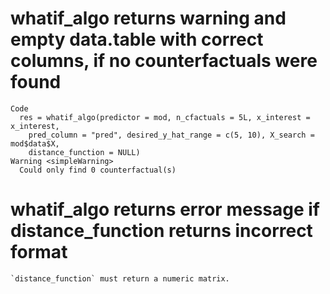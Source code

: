 # whatif_algo returns warning and empty data.table with correct columns, if no counterfactuals were found

    Code
      res = whatif_algo(predictor = mod, n_cfactuals = 5L, x_interest = x_interest,
        pred_column = "pred", desired_y_hat_range = c(5, 10), X_search = mod$data$X,
        distance_function = NULL)
    Warning <simpleWarning>
      Could only find 0 counterfactual(s)

# whatif_algo returns error message if distance_function returns incorrect format

    `distance_function` must return a numeric matrix.


